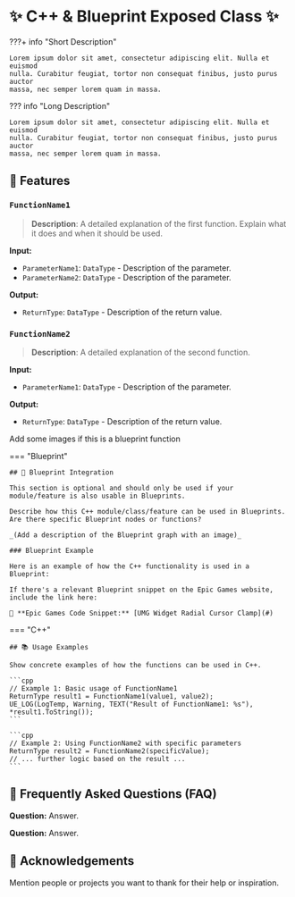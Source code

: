 # ✨ C++ & Blueprint Exposed Class ✨

???+ info "Short Description"

    Lorem ipsum dolor sit amet, consectetur adipiscing elit. Nulla et euismod
    nulla. Curabitur feugiat, tortor non consequat finibus, justo purus auctor
    massa, nec semper lorem quam in massa.

??? info "Long Description"

    Lorem ipsum dolor sit amet, consectetur adipiscing elit. Nulla et euismod
    nulla. Curabitur feugiat, tortor non consequat finibus, justo purus auctor
    massa, nec semper lorem quam in massa.


## 🚀 Features

### `FunctionName1`
> **Description**: A detailed explanation of the first function. Explain what it does and when it should be used.

**Input:**
* `ParameterName1`: `DataType` - Description of the parameter.
* `ParameterName2`: `DataType` - Description of the parameter.

**Output:**
* `ReturnType`: `DataType` - Description of the return value.

### `FunctionName2`
> **Description**: A detailed explanation of the second function.

**Input:**
* `ParameterName1`: `DataType` - Description of the parameter.

**Output:**
* `ReturnType`: `DataType` - Description of the return value.

Add some images if this is a blueprint function


=== "Blueprint"

    ## 🔗 Blueprint Integration

    This section is optional and should only be used if your module/feature is also usable in Blueprints.

    Describe how this C++ module/class/feature can be used in Blueprints. Are there specific Blueprint nodes or functions?

    _(Add a description of the Blueprint graph with an image)_

    ### Blueprint Example

    Here is an example of how the C++ functionality is used in a Blueprint:

    If there's a relevant Blueprint snippet on the Epic Games website, include the link here:

    🔗 **Epic Games Code Snippet:** [UMG Widget Radial Cursor Clamp](#)

=== "C++"

    ## 📚 Usage Examples

    Show concrete examples of how the functions can be used in C++.

    ```cpp
    // Example 1: Basic usage of FunctionName1
    ReturnType result1 = FunctionName1(value1, value2);
    UE_LOG(LogTemp, Warning, TEXT("Result of FunctionName1: %s"), *result1.ToString());
    ```

    ```cpp
    // Example 2: Using FunctionName2 with specific parameters
    ReturnType result2 = FunctionName2(specificValue);
    // ... further logic based on the result ...
    ```

## 🤔 Frequently Asked Questions (FAQ)

**Question:** Answer.

**Question:** Answer.


## 🙏 Acknowledgements

Mention people or projects you want to thank for their help or inspiration.